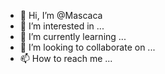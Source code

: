 - 👋 Hi, I’m @Mascaca
- 👀 I’m interested in ...
- 🌱 I’m currently learning ...
- 💞️ I’m looking to collaborate on ...
- 📫 How to reach me ...

<!---
Mascaca/Mascaca is a ✨ special ✨ repository because its `README.md` (this file) appears on your GitHub profile.
You can click the Preview link to take a look at your changes.
--->
